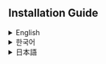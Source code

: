 ## Installation Guide

<details>
<summary>English</summary>

**Disclaimer: This is an unofficial version and is not endorsed or affiliated with Alan Becker.**

### Info

This is my own modification of the original compilation by [**kirillocha/@tschollow**](https://x.com/tschollow), with updated sprites by [**Stickwave/@StickLaserPhase**](https://x.com/StickLaserPhase), nicer theming, UI, and some small changes in the stickfigure behaviors.

### Download Link

[**Download Alan's Stickfigures Here!**](https://github.com/Skittlq/alans-beckers-stickfigures-unofficial/releases/latest)

### Java Installation

This app requires Java to be installed! You can download Java from the following link: [Java Download](https://www.java.com/en/download/)

### Running the Jar File

After downloading and extracting the zip file, double-click the `AlansStickfigures.jar` file to start the application.
Optionally, you may double-click on the `SetupStartOnStartup.bat` to run a script that will set up the application to start up when you turn on your computer and it will appear in your start menu (WINDOWS 11/10 ONLY!).

I plan to compile an installer to make the setup process much more simple; this will be for Windows users only!

</details>

<details>
<summary>한국어</summary>

**면책 사항: 이 버전은 비공식이며 Alan Becker와는 아무런 연관이 없으며 승인을 받은 것이 아닙니다.**

### 정보

이 버전은 [**kirillocha/@tschollow**](https://x.com/tschollow) 원작을 기반으로 제가 수정한 버전이며, [**Stickwave/@StickLaserPhase**](https://x.com/StickLaserPhase) 님의 업데이트된 스프라이트, 더 나은 테마와 UI, 그리고 약간의 스틱피규어 동작 변화가 포함되어 있습니다.

### 다운로드 링크

[**Alan's Stickfigures 다운로드**](https://github.com/Skittlq/alans-beckers-stickfigures-unofficial/releases/latest)

### Java 설치

이 애플리케이션은 Java 설치가 필요합니다! 다음 링크에서 Java를 다운로드할 수 있습니다: [Java 다운로드](https://www.java.com/ko/download/)

### Jar 파일 실행

zip 파일을 다운로드하고 압축을 푼 후, `AlansStickfigures.jar` 파일을 더블 클릭하여 애플리케이션을 시작합니다.
선택적으로, `SetupStartOnStartup.bat` 파일을 더블 클릭하면 컴퓨터를 켤 때 애플리케이션이 자동으로 시작되도록 설정하는 스크립트를 실행할 수 있습니다. (WINDOWS 11/10 전용)

Windows 사용자를 위한 설치 프로그램을 곧 제공하여 설정 과정을 더욱 간단하게 할 예정입니다!

</details>

<details>
<summary>日本語</summary>

**免責事項: このバージョンは非公式であり、Alan Becker とは一切関係がなく、承認を得たものではありません。**

### 情報

このバージョンは [**kirillocha/@tschollow**](https://x.com/tschollow) によるオリジナルのコンパイルを基に、[**Stickwave/@StickLaserPhase**](https://x.com/StickLaserPhase) の更新されたスプライト、改良されたテーマ、UI、一部のスティックフィギュアの動作の微調整を加えた私の独自の修正版です。

### ダウンロードリンク

[**Alan's Stickfigures ダウンロード**](https://github.com/Skittlq/alans-beckers-stickfigures-unofficial/releases/latest)

### Java のインストール

このアプリケーションには Java のインストールが必要です。以下のリンクから Java をダウンロードできます: [Java ダウンロード](https://www.java.com/ja/download/)

### Jar ファイルの実行

zip ファイルをダウンロードして解凍した後、`AlansStickfigures.jar` ファイルをダブルクリックしてアプリケーションを開始します。
オプションとして、`SetupStartOnStartup.bat` ファイルをダブルクリックすることで、コンピュータを起動するときにアプリケーションが自動的に起動するように設定するスクリプトを実行することができます（WINDOWS 11/10 のみ対応）。

Windows ユーザー向けのインストーラを提供して、セットアッププロセスをさらに簡単にする予定です！

</details>
